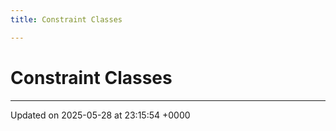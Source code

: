 ```yaml
---
title: Constraint Classes

---
```


# Constraint Classes








-------------------------------

Updated on 2025-05-28 at 23:15:54 +0000